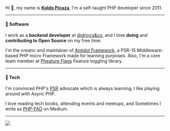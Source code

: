 Hi 👋, my name is **[Koldo Picaza]()**, I'm a self-taught PHP developer since 2011.

---

#### 💾 Software

I work as a **backend developer** at [@drincs&co](https://github.com/uvinum), and I love **doing** and **contributing to Open Source** on my free time.

I'm the creator and maintainer of [Antidot Framework](https://github.com/antidot-framework), a PSR-15 Middleware-based PHP micro Framework made for learning purposes. Also, I'm a core team member at [Pheature Flags](https://github.com/pheature-flags) Feature toggling library.


---

#### 🔌 Tech

I'm convinced PHP's [PSR](https://www.php-fig.org/) advocate which is always learning, I like playing around with Async PHP.

I love reading tech books, attending events and meetups, and Sometimes I write as [PHP-FAD](https://medium.com/php-fad) on Medium.

---

<a href="https://github.com/anuraghazra/github-readme-stats">
  <img align="center" src="https://github-readme-stats.vercel.app/api?username=kpicaza&show_icons=true" />
</a>
